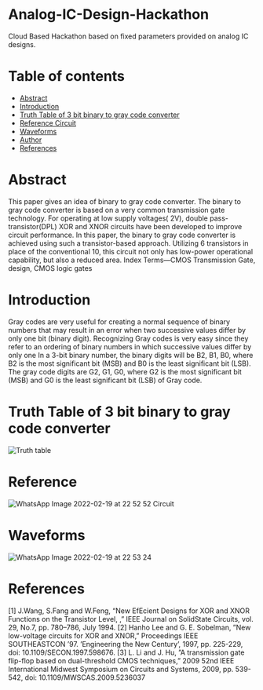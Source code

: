 # Analog-IC-Design-Hackathon
Cloud Based Hackathon based on fixed parameters provided on analog IC designs.
# Table of contents
- [Abstract](https://github.com/PushpalDas/blob/main.Abstract)
- [Introduction](https://github.com/PushpalDas/blob/main/README.md#introdution)
- [Truth Table of 3 bit binary to gray code converter](https://github.com/PushpalDas/blob/main/README.md#Truth-Table-of-3-bit-binary-to-gray-code-converter) 
- [Reference Circuit](https://github.com/PushpalDas/blob/main/README.md#Reference-Circuit)
- [Waveforms](https://github.com/PushpalDas/blob/main/README.md#Waveforms)
- [Author](https://github.com/PushpalDas/blob/main/README.md#Author)
- [References](https://github.com/PushpalDas/blob/main/README.md#References)
# Abstract 
This paper gives an idea of binary to gray code
converter. The binary to gray code converter is based on a
very common transmission gate technology. For operating at
low supply voltages( 2V), double pass-transistor(DPL) XOR
and XNOR circuits have been developed to improve circuit
performance. In this paper, the binary to gray code converter
is achieved using such a transistor-based approach. Utilizing 6
transistors in place of the conventional 10, this circuit not only
has low-power operational capability, but also a reduced area.
Index Terms—CMOS Transmission Gate, design, CMOS logic
gates

# Introduction 
Gray codes are very useful for creating a normal sequence
of binary numbers that may result in an error when two successive values differ by only one bit (binary digit). Recognizing
Gray codes is very easy since they refer to an ordering of
binary numbers in which successive values differ by only one
In a 3-bit binary number, the binary digits will be B2, B1,
B0, where B2 is the most significant bit (MSB) and B0 is the
least significant bit (LSB). The gray code digits are G2, G1,
G0, where G2 is the most significant bit (MSB) and G0 is the
least significant bit (LSB) of Gray code.

# Truth Table of 3 bit binary to gray code converter
![Truth table](https://user-images.githubusercontent.com/90308885/155962120-6d318271-cd8b-4a9b-a2fd-6daba497a411.png)

# Reference
![WhatsApp Image 2022-02-19 at 22 52 52](https://user-images.githubusercontent.com/90308885/155963005-f3328bc7-3ef8-401e-9e51-3cb5ea0df0df.jpeg)
 Circuit 

# Waveforms
![WhatsApp Image 2022-02-19 at 22 53 24](https://user-images.githubusercontent.com/90308885/155963128-9e137ebd-4ea5-4f62-abbd-13f0e049877e.jpeg)

# References
[1] J.Wang, S.Fang and W.Feng, “New EfEcient Designs for XOR and
XNOR Functions on the Transistor Level, ,” IEEE Journal on SolidState Circuits, vol. 29, No.7, pp. 780–786, July 1994.
[2] Hanho Lee and G. E. Sobelman, ”New low-voltage circuits for XOR and
XNOR,” Proceedings IEEE SOUTHEASTCON ’97. ’Engineering the
New Century’, 1997, pp. 225-229, doi: 10.1109/SECON.1997.598676.
[3] L. Li and J. Hu, ”A transmission gate flip-flop based on dual-threshold
CMOS techniques,” 2009 52nd IEEE International Midwest Symposium
on Circuits and Systems, 2009, pp. 539-542, doi: 10.1109/MWSCAS.2009.5236037
